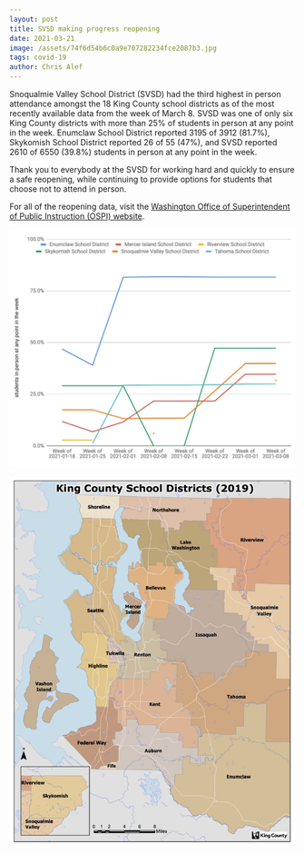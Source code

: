 ```yaml
---
layout: post
title: SVSD making progress reopening
date: 2021-03-21
image: /assets/74f6d54b6c0a9e707282234fce2087b3.jpg
tags: covid-19
author: Chris Alef
---
```

Snoqualmie Valley School District (SVSD) had the third highest in person attendance amongst the 18 King County school districts as of the most recently available data from the week of March 8. SVSD was one of only six King County districts with more than 25% of students in person at any point in the week. Enumclaw School District reported 3195 of 3912 (81.7%), Skykomish School District reported 26 of 55 (47%), and SVSD reported 2610 of 6550 (39.8%) students in person at any point in the week.

Thank you to everybody at the SVSD for working hard and quickly to ensure a safe reopening, while continuing to provide options for students that choose not to attend in person.

For all of the reopening data, visit the [Washington Office of Superintendent of Public Instruction (OSPI) website](https://www.k12.wa.us/about-ospi/press-releases/novel-coronavirus-covid-19-guidance-resources/school-reopening-data).

![King County school districts with more than 25% of students in person at any point in the week](/assets/74f6d54b6c0a9e707282234fce2087b3.jpg)

![Map of King County school districts](/assets/uploads/school-districts.jpg)
